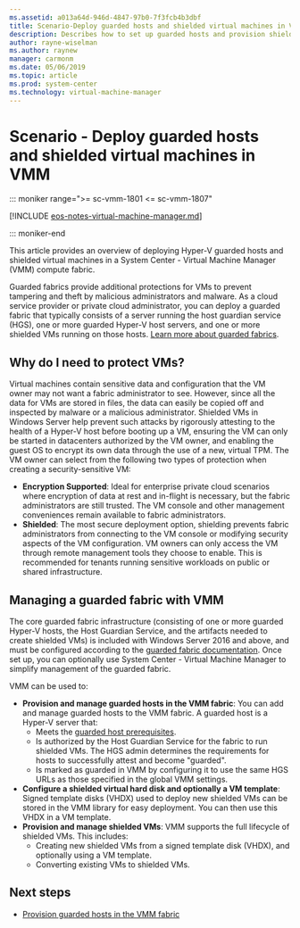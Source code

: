 ```yaml
---
ms.assetid: a013a64d-946d-4847-97b0-7f3fcb4b3dbf
title: Scenario-Deploy guarded hosts and shielded virtual machines in VMM
description: Describes how to set up guarded hosts and provision shielded VMs in the VMM fabric
author: rayne-wiselman
ms.author: raynew
manager: carmonm
ms.date: 05/06/2019
ms.topic: article
ms.prod: system-center
ms.technology: virtual-machine-manager
---
```


# Scenario - Deploy guarded hosts and shielded virtual machines in VMM

::: moniker range=">= sc-vmm-1801 <= sc-vmm-1807"

[!INCLUDE [eos-notes-virtual-machine-manager.md](../includes/eos-notes-virtual-machine-manager.md)]

::: moniker-end

This article provides an overview of deploying Hyper-V guarded hosts and shielded virtual machines in a System Center - Virtual Machine Manager (VMM) compute fabric.

Guarded fabrics provide additional protections for VMs to prevent tampering and theft by malicious administrators and malware. As a cloud service provider or private cloud administrator, you can deploy a guarded fabric that typically consists of a server running the host guardian service (HGS), one or more guarded Hyper-V host servers, and one or more shielded VMs running on those hosts. [Learn more about guarded fabrics](https://docs.microsoft.com/windows-server/virtualization/guarded-fabric-shielded-vm/guarded-fabric-and-shielded-vms-top-node).

## Why do I need to protect VMs?

Virtual machines contain sensitive data and configuration that the VM owner may not want a fabric administrator to see. However, since all the data for VMs are stored in files, the data can easily be copied off and inspected by malware or a malicious administrator. Shielded VMs in Windows Server help prevent such attacks by rigorously attesting to the health of a Hyper-V host before booting up a VM, ensuring the VM can only be started in datacenters authorized by the VM owner, and enabling the guest OS to encrypt its own data through the use of a new, virtual TPM. The VM owner can select from the following two types of protection when creating a security-sensitive VM:
- **Encryption Supported**:  Ideal for enterprise private cloud scenarios where encryption of data at rest and in-flight is necessary, but the fabric administrators are still trusted. The VM console and other management conveniences remain available to fabric administrators.
- **Shielded**: The most secure deployment option, shielding prevents fabric administrators from connecting to the VM console or modifying security aspects of the VM configuration. VM owners can only access the VM through remote management tools they choose to enable. This is recommended for tenants running sensitive workloads on public or shared infrastructure.

## Managing a guarded fabric with VMM

The core guarded fabric infrastructure (consisting of one or more guarded Hyper-V hosts, the Host Guardian Service, and the artifacts needed to create shielded VMs) is included with Windows Server 2016 and above, and must be configured according to the [guarded fabric documentation](https://technet.microsoft.com/windows-server-docs/security/guarded-fabric-shielded-vm/guarded-fabric-and-shielded-vms-top-node).
Once set up, you can optionally use System Center - Virtual Machine Manager to simplify management of the guarded fabric.

VMM can be used to:

- **Provision and manage guarded hosts in the VMM fabric**: You can add and manage guarded hosts to the VMM fabric. A guarded host is a Hyper-V server that:
    - Meets the [guarded host prerequisites](https://technet.microsoft.com/windows-server-docs/security/guarded-fabric-shielded-vm/guarded-fabric-deployment-prerequisites#prerequisites-for-hyper-v-hosts-that-will-become-guarded-hosts).
    - Is authorized by the Host Guardian Service for the fabric to run shielded VMs. The HGS admin determines the requirements for hosts to successfully attest and become "guarded".
    - Is marked as guarded in VMM by configuring it to use the same HGS URLs as those specified in the global VMM settings.
- **Configure a shielded virtual hard disk and optionally a VM template**: Signed template disks (VHDX) used to deploy new shielded VMs can be stored in the VMM library for easy deployment. You can then use this VHDX in a VM template.
- **Provision and manage shielded VMs**: VMM supports the full lifecycle of shielded VMs. This includes:
    - Creating new shielded VMs from a signed template disk (VHDX), and optionally using a VM template.
    - Converting existing VMs to shielded VMs.

## Next steps

- [Provision guarded hosts in the VMM fabric](guarded-deploy-host.md)
